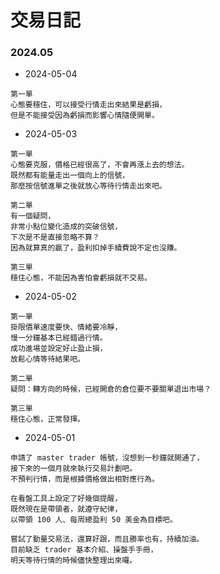 # 交易日記

### 2024.05
- 2024-05-04
```
第一單
心態要穩住，可以接受行情走出來結果是虧損，
但是不能接受因為虧損而影響心情隨便開單。
```

- 2024-05-03
```
第一單
心態要克服，價格已經很高了，不會再漲上去的想法。
既然都有能量走出一個向上的信號，
那麼按信號進單之後就放心等待行情走出來吧。

第二單
有一個疑問，
非常小點位變化造成的突破信號，
下次是不是直接忽略不算？
因為就算真的贏了，盈利扣掉手續費說不定也沒賺。

第三單
穩住心態，不能因為害怕會虧損就不交易。
```

- 2024-05-02
```
第一單
掛限價單速度要快、情緒要冷靜，
慢一分鐘基本已經錯過行情。
成功進場並設定好止盈止損，
放鬆心情等待結果吧。

第二單
疑問：轉方向的時候，已經開倉的倉位要不要關單退出市場？

第三單
穩住心態，正常發揮。
```

- 2024-05-01
```
申請了 master trader 帳號，沒想到一秒鐘就開通了，
接下來的一個月就來執行交易計劃吧。
不預判行情，而是根據價格做出相對應行為。

在看盤工具上設定了好幾個提醒，
既然現在是帶領者，就遵守紀律，
以帶領 100 人、每周總盈利 50 美金為目標吧。

嘗試了動量交易法，還算好跟，而且勝率也有，持續加油。
目前缺乏 trader 基本介紹、操盤手手冊，
明天等待行情的時候儘快整理出來囉。
```
